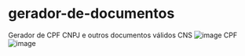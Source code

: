 # gerador-de-documentos
Gerador de CPF CNPJ e outros documentos válidos
CNS
![image](https://user-images.githubusercontent.com/37172038/119376224-17793a80-bc92-11eb-9a9e-d5b46f2e41ab.png)
CPF
![image](https://user-images.githubusercontent.com/37172038/119376293-2829b080-bc92-11eb-9107-89ef0c148574.png)
